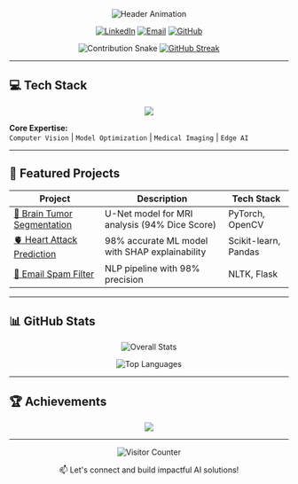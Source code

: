 <div align="center">
  <img src="https://readme-typing-svg.demolab.com?font=Fira+Code&size=26&duration=4000&pause=1000&color=22D3EE&width=435&lines=AI+Architect;Medical+Imaging+Specialist;Disaster+Response+Developer" alt="Header Animation" />

  [![LinkedIn](https://img.shields.io/badge/-Connect-0A66C2?style=flat&logo=linkedin)](https://linkedin.com/in/MuhammadHanzlaSarwar)
  [![Email](https://img.shields.io/badge/-Contact-D14836?style=flat&logo=gmail)](mailto:sarwarhanzla327@gmail.com)
  [![GitHub](https://img.shields.io/badge/-Portfolio-181717?style=flat&logo=github)](https://github.com/HanzlaSarwar327)

  ![Contribution Snake](https://raw.githubusercontent.com/HanzlaSarwar327/HanzlaSarwar327/output/github-contribution-grid-snake.svg)
  [![GitHub Streak](https://streak-stats.demolab.com?user=HanzlaSarwar327&theme=nightowl&hide_border=true)](https://git.io/streak-stats)
</div>

---

## 💻 Tech Stack
<p align="center">
  <img src="https://skillicons.dev/icons?i=py,tensorflow,pytorch,opencv,docker,aws,react,figma" />
</p>

**Core Expertise:**  
`Computer Vision` | `Model Optimization` | `Medical Imaging` | `Edge AI`

---

## 🚀 Featured Projects

| Project | Description | Tech Stack |
|---------|-------------|------------|
| [🧠 Brain Tumor Segmentation](https://github.com/HanzlaSarwar327/Brain-Tumor-Segmentation) | U-Net model for MRI analysis (94% Dice Score) | PyTorch, OpenCV |
| [🫀 Heart Attack Prediction](https://github.com/HanzlaSarwar327/Heart-Attack-Prediction) | 98% accurate ML model with SHAP explainability | Scikit-learn, Pandas |
| [📧 Email Spam Filter](https://github.com/HanzlaSarwar327/Email-Spam-Filter) | NLP pipeline with 98% precision | NLTK, Flask |

---

## 📊 GitHub Stats
<div align="center">
  
  ![Overall Stats](https://github-readme-stats.vercel.app/api?username=HanzlaSarwar327&show_icons=true&theme=nightowl&hide_border=true)
  
  ![Top Languages](https://github-readme-stats.vercel.app/api/top-langs/?username=HanzlaSarwar327&layout=compact&theme=nightowl&hide_border=true)
</div>

---

## 🏆 Achievements
<div align="center">
  <img src="https://github-profile-trophy.vercel.app/?username=HanzlaSarwar327&theme=darkhub&no-frame=true&row=2&column=4" />
</div>

---

<div align="center">
  <img src="https://komarev.com/ghpvc/?username=HanzlaSarwar327&label=Profile+Views&color=0E75B6&style=flat" alt="Visitor Counter" /> 
  <p>📫 Let's connect and build impactful AI solutions!</p>
</div>
